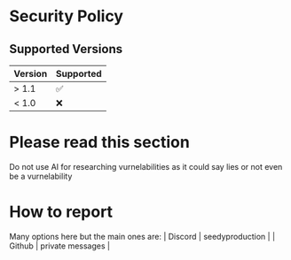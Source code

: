 # Security Policy

## Supported Versions



| Version | Supported          |
| ------- | ------------------ |   
| > 1.1   | :white_check_mark: |
| < 1.0   | :x:                |

# Please read this section

Do not use AI for researching vurnelabilities as it could say lies or not even be a vurnelability

# How to report

Many options here but the main ones are:
| Discord | seedyproduction  |
| Github  | private messages |

